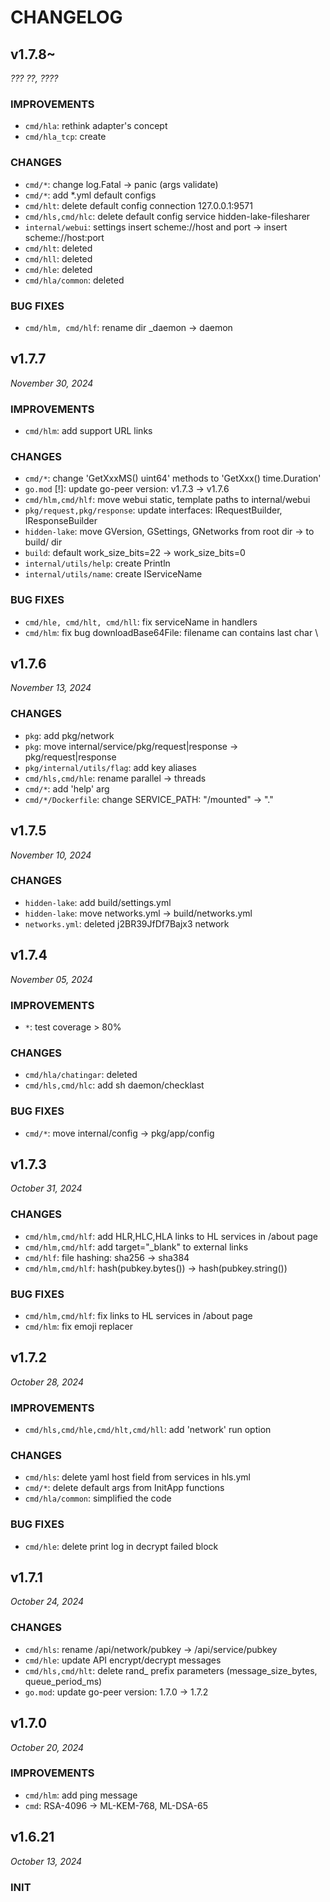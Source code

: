 # CHANGELOG

<!-- ... -->

## v1.7.8~

*??? ??, ????*

### IMPROVEMENTS

- `cmd/hla`: rethink adapter's concept
- `cmd/hla_tcp`: create

### CHANGES

- `cmd/*`: change log.Fatal -> panic (args validate)
- `cmd/*`: add *.yml default configs
- `cmd/hlt`: delete default config connection 127.0.0.1:9571
- `cmd/hls,cmd/hlc`: delete default config service hidden-lake-filesharer
- `internal/webui`: settings insert scheme://host and port -> insert scheme://host:port
- `cmd/hlt`: deleted
- `cmd/hll`: deleted
- `cmd/hle`: deleted
- `cmd/hla/common`: deleted

### BUG FIXES

- `cmd/hlm, cmd/hlf`: rename dir _daemon -> daemon

<!-- ... -->

## v1.7.7

*November 30, 2024*

### IMPROVEMENTS

- `cmd/hlm`: add support URL links

### CHANGES

- `cmd/*`: change 'GetXxxMS() uint64' methods to 'GetXxx() time.Duration' 
- `go.mod` [!]: update go-peer version: v1.7.3 -> v1.7.6
- `cmd/hlm,cmd/hlf`: move webui static, template paths to internal/webui
- `pkg/request,pkg/response`: update interfaces: IRequestBuilder, IResponseBuilder
- `hidden-lake`: move GVersion, GSettings, GNetworks from root dir -> to build/ dir
- `build`: default work_size_bits=22 -> work_size_bits=0
- `internal/utils/help`: create Println
- `internal/utils/name`: create IServiceName

### BUG FIXES

- `cmd/hle, cmd/hlt, cmd/hll`: fix serviceName in handlers
- `cmd/hlm`: fix bug downloadBase64File: filename can contains last char \

<!-- ... -->

## v1.7.6

*November 13, 2024*

### CHANGES

- `pkg`: add pkg/network
- `pkg`: move internal/service/pkg/request|response -> pkg/request|response
- `pkg/internal/utils/flag`: add key aliases
- `cmd/hls,cmd/hle`: rename parallel -> threads
- `cmd/*`: add 'help' arg
- `cmd/*/Dockerfile`: change SERVICE_PATH: "/mounted" -> "."

<!-- ... -->

## v1.7.5

*November 10, 2024*

### CHANGES

- `hidden-lake`: add build/settings.yml
- `hidden-lake`: move networks.yml -> build/networks.yml
- `networks.yml`: deleted j2BR39JfDf7Bajx3 network

<!-- ... -->

## v1.7.4

*November 05, 2024*

### IMPROVEMENTS

- `*`: test coverage > 80%

### CHANGES

- `cmd/hla/chatingar`: deleted
- `cmd/hls,cmd/hlc`: add sh daemon/checklast

### BUG FIXES

- `cmd/*`: move internal/config -> pkg/app/config

<!-- ... -->

## v1.7.3

*October 31, 2024*

### CHANGES

- `cmd/hlm,cmd/hlf`: add HLR,HLC,HLA links to HL services in /about page
- `cmd/hlm,cmd/hlf`: add target="_blank" to external links
- `cmd/hlf`: file hashing: sha256 -> sha384
- `cmd/hlm,cmd/hlf`: hash(pubkey.bytes()) -> hash(pubkey.string())

### BUG FIXES

- `cmd/hlm,cmd/hlf`: fix links to HL services in /about page
- `cmd/hlm`: fix emoji replacer

<!-- ... -->

## v1.7.2

*October 28, 2024*

### IMPROVEMENTS

- `cmd/hls,cmd/hle,cmd/hlt,cmd/hll`: add 'network' run option

### CHANGES

- `cmd/hls`: delete yaml host field from services in hls.yml
- `cmd/*`: delete default args from InitApp functions
- `cmd/hla/common`: simplified the code

### BUG FIXES

- `cmd/hle`: delete print log in decrypt failed block

<!-- ... -->

## v1.7.1

*October 24, 2024*

### CHANGES

- `cmd/hls`: rename /api/network/pubkey -> /api/service/pubkey
- `cmd/hle`: update API encrypt/decrypt messages
- `cmd/hls,cmd/hlt`: delete rand_ prefix parameters (message_size_bytes, queue_period_ms)
- `go.mod`: update go-peer version: 1.7.0 -> 1.7.2

<!-- ... -->

## v1.7.0

*October 20, 2024*

### IMPROVEMENTS

- `cmd/hlm`: add ping message
- `cmd`: RSA-4096 -> ML-KEM-768, ML-DSA-65

<!-- ... -->

## v1.6.21

*October 13, 2024*

### INIT
